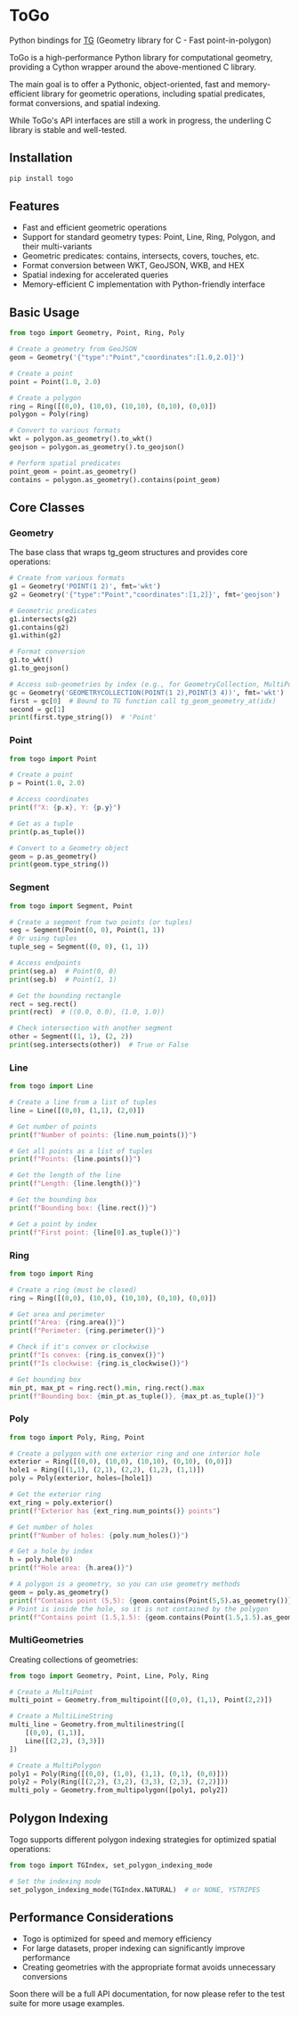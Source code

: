 # ToGo
Python bindings for [TG](https://github.com/tidwall/tg)
(Geometry library for C - Fast point-in-polygon)

ToGo is a high-performance Python library for computational geometry, providing a Cython wrapper around the above-mentioned C library.

The main goal is to offer a Pythonic, object-oriented, fast and memory-efficient library for geometric operations, including spatial predicates, format conversions, and spatial indexing.

While ToGo's API interfaces are still a work in progress, the underling C library is stable and well-tested.

## Installation

```bash
pip install togo
```

## Features

- Fast and efficient geometric operations
- Support for standard geometry types: Point, Line, Ring, Polygon, and their multi-variants
- Geometric predicates: contains, intersects, covers, touches, etc.
- Format conversion between WKT, GeoJSON, WKB, and HEX
- Spatial indexing for accelerated queries
- Memory-efficient C implementation with Python-friendly interface

## Basic Usage

```python
from togo import Geometry, Point, Ring, Poly

# Create a geometry from GeoJSON
geom = Geometry('{"type":"Point","coordinates":[1.0,2.0]}')

# Create a point
point = Point(1.0, 2.0)

# Create a polygon
ring = Ring([(0,0), (10,0), (10,10), (0,10), (0,0)])
polygon = Poly(ring)

# Convert to various formats
wkt = polygon.as_geometry().to_wkt()
geojson = polygon.as_geometry().to_geojson()

# Perform spatial predicates
point_geom = point.as_geometry()
contains = polygon.as_geometry().contains(point_geom)
```

## Core Classes

### Geometry

The base class that wraps tg_geom structures and provides core operations:

```python
# Create from various formats
g1 = Geometry('POINT(1 2)', fmt='wkt')
g2 = Geometry('{"type":"Point","coordinates":[1,2]}', fmt='geojson')

# Geometric predicates
g1.intersects(g2)
g1.contains(g2)
g1.within(g2)

# Format conversion
g1.to_wkt()
g1.to_geojson()

# Access sub-geometries by index (e.g., for GeometryCollection, MultiPoint, etc.)
gc = Geometry('GEOMETRYCOLLECTION(POINT(1 2),POINT(3 4))', fmt='wkt')
first = gc[0]  # Bound to TG function call tg_geom_geometry_at(idx)
second = gc[1]
print(first.type_string())  # 'Point'
```

### Point

```python
from togo import Point

# Create a point
p = Point(1.0, 2.0)

# Access coordinates
print(f"X: {p.x}, Y: {p.y}")

# Get as a tuple
print(p.as_tuple())

# Convert to a Geometry object
geom = p.as_geometry()
print(geom.type_string())
```

### Segment

```python
from togo import Segment, Point

# Create a segment from two points (or tuples)
seg = Segment(Point(0, 0), Point(1, 1))
# Or using tuples
tuple_seg = Segment((0, 0), (1, 1))

# Access endpoints
print(seg.a)  # Point(0, 0)
print(seg.b)  # Point(1, 1)

# Get the bounding rectangle
rect = seg.rect()
print(rect)  # ((0.0, 0.0), (1.0, 1.0))

# Check intersection with another segment
other = Segment((1, 1), (2, 2))
print(seg.intersects(other))  # True or False
```

### Line

```python
from togo import Line

# Create a line from a list of tuples
line = Line([(0,0), (1,1), (2,0)])

# Get number of points
print(f"Number of points: {line.num_points()}")

# Get all points as a list of tuples
print(f"Points: {line.points()}")

# Get the length of the line
print(f"Length: {line.length()}")

# Get the bounding box
print(f"Bounding box: {line.rect()}")

# Get a point by index
print(f"First point: {line[0].as_tuple()}")
```

### Ring

```python
from togo import Ring

# Create a ring (must be closed)
ring = Ring([(0,0), (10,0), (10,10), (0,10), (0,0)])

# Get area and perimeter
print(f"Area: {ring.area()}")
print(f"Perimeter: {ring.perimeter()}")

# Check if it's convex or clockwise
print(f"Is convex: {ring.is_convex()}")
print(f"Is clockwise: {ring.is_clockwise()}")

# Get bounding box
min_pt, max_pt = ring.rect().min, ring.rect().max
print(f"Bounding box: {min_pt.as_tuple()}, {max_pt.as_tuple()}")
```

### Poly

```python
from togo import Poly, Ring, Point

# Create a polygon with one exterior ring and one interior hole
exterior = Ring([(0,0), (10,0), (10,10), (0,10), (0,0)])
hole1 = Ring([(1,1), (2,1), (2,2), (1,2), (1,1)])
poly = Poly(exterior, holes=[hole1])

# Get the exterior ring
ext_ring = poly.exterior()
print(f"Exterior has {ext_ring.num_points()} points")

# Get number of holes
print(f"Number of holes: {poly.num_holes()}")

# Get a hole by index
h = poly.hole(0)
print(f"Hole area: {h.area()}")

# A polygon is a geometry, so you can use geometry methods
geom = poly.as_geometry()
print(f"Contains point (5,5): {geom.contains(Point(5,5).as_geometry())}")
# Point is inside the hole, so it is not contained by the polygon
print(f"Contains point (1.5,1.5): {geom.contains(Point(1.5,1.5).as_geometry())}")
```

### MultiGeometries

Creating collections of geometries:

```python
from togo import Geometry, Point, Line, Poly, Ring

# Create a MultiPoint
multi_point = Geometry.from_multipoint([(0,0), (1,1), Point(2,2)])

# Create a MultiLineString
multi_line = Geometry.from_multilinestring([
    [(0,0), (1,1)],
    Line([(2,2), (3,3)])
])

# Create a MultiPolygon
poly1 = Poly(Ring([(0,0), (1,0), (1,1), (0,1), (0,0)]))
poly2 = Poly(Ring([(2,2), (3,2), (3,3), (2,3), (2,2)]))
multi_poly = Geometry.from_multipolygon([poly1, poly2])
```

## Polygon Indexing

Togo supports different polygon indexing strategies for optimized spatial operations:

```python
from togo import TGIndex, set_polygon_indexing_mode

# Set the indexing mode
set_polygon_indexing_mode(TGIndex.NATURAL)  # or NONE, YSTRIPES
```

## Performance Considerations

- Togo is optimized for speed and memory efficiency
- For large datasets, proper indexing can significantly improve performance
- Creating geometries with the appropriate format avoids unnecessary conversions

Soon there will be a full API documentation, for now please refer to the test suite for more usage examples.
